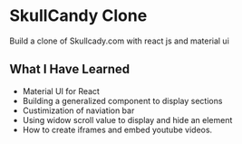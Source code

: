 # SkullCandy Clone

Build a clone of Skullcady.com with react js and material ui

## What I Have Learned

- Material UI for React
- Building a generalized component to display sections
- Custimization of naviation bar
- Using widow scroll value to display and hide an element
- How to create iframes and embed youtube videos.
